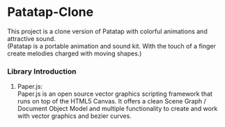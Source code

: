 # Patatap-Clone  
  
This project is a clone version of Patatap with colorful animations and attractive sound.  
(Patatap is a portable animation and sound kit. With the touch of a finger create melodies charged with moving shapes.)  
  
### Library Introduction  
1. Paper.js:  
Paper.js is an open source vector graphics scripting framework that runs on top of the HTML5 Canvas. It offers a clean Scene Graph / Document Object Model and multiple functionality to create and work with vector graphics and bezier curves.  


